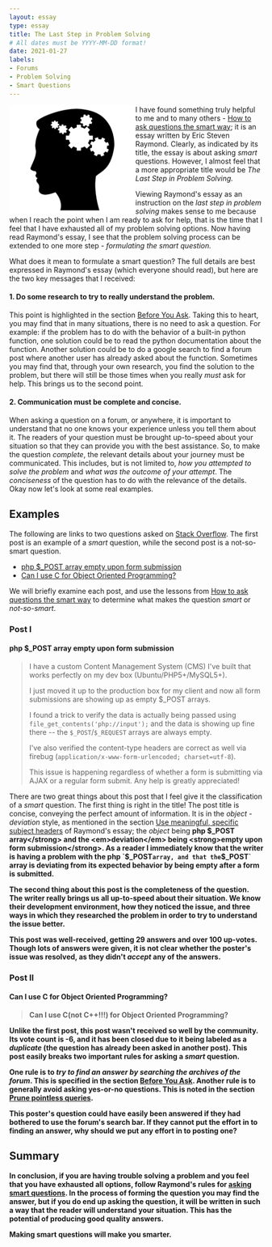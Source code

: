 ```yaml
---
layout: essay
type: essay
title: The Last Step in Problem Solving
# All dates must be YYYY-MM-DD format!
date: 2021-01-27
labels:
- Forums
- Problem Solving
- Smart Questions
---
```


<img style="float: left;" src="../images/gear_head.png" width="250">

I have found something truly helpful to me and to many others - [How to ask questions the smart way](http://www.catb.org/esr/faqs/smart-questions.html);
it is an essay written by Eric Steven Raymond. Clearly, as indicated by its title, the essay is about asking <em>smart</em> questions. However, I almost 
feel that a more appropriate title would be <em>The Last Step in Problem Solving.</em> 

Viewing Raymond's essay as an instruction on the <em>last step in problem solving</em> makes sense to me because when I reach the point when I am 
ready to ask for help, that is the time that I feel that I have exhausted all of my problem solving options. Now having read Raymond's essay, I see that 
the problem solving process can be extended to one more step - <em>formulating the smart question.</em> 

What does it mean to formulate a smart question? The full details are best expressed in Raymond's essay (which everyone should read), but here are the two 
key messages that I received:

#### 1. Do some research to try to really understand the problem.
This point is highlighted in the section [Before You Ask](http://www.catb.org/esr/faqs/smart-questions.html#before). Taking this to heart, you may find that
in many situations, there is no need to ask a question. For example: if the problem has to do with the behavior of a built-in python function, one solution
could be to read the python documentation about the function. Another solution could be to do a google search to find a forum post where another user has already
asked about the function. Sometimes you may find that, through your own research, you find the solution to the problem, but there will still be those times
when you really <em>must</em> ask for help. This brings us to the second point.

#### 2. Communication must be complete and concise.
When asking a question on a forum, or anywhere, it is important to understand that no one knows your experience unless you tell them about it. The readers of 
your question must be brought up-to-speed about your situation so that they can provide you with the best assistance. So, to make the question <em>complete</em>,
the relevant details about your journey must be communicated. This includes, but is not limited to, <em>how you attempted to solve the problem</em> and 
<em>what was the outcome of your attempt</em>. The <em>conciseness</em> of the question has to do with the relevance of the details. Okay now let's look at some
real examples.

## Examples

The following are links to two questions asked on [Stack Overflow](https://stackoverflow.com/). The first post is an example of a <em>smart</em> question, while
the second post is a not-so-smart question.
- [php $_POST array empty upon form submission](https://stackoverflow.com/questions/1282909/php-post-array-empty-upon-form-submission)
- [Can I use C for Object Oriented Programming?](https://stackoverflow.com/questions/9224855/can-i-use-c-for-object-oriented-programming)

We will briefly examine each post, and use the lessons from [How to ask questions the smart way](http://www.catb.org/esr/faqs/smart-questions.html) to determine
what makes the question <em>smart</em> or <em>not-so-smart</em>.

### Post I

#### php $_POST array empty upon form submission

>I have a custom Content Management System (CMS) I've built that works perfectly on my dev box (Ubuntu/PHP5+/MySQL5+). 
> 
> I just moved it up to the production box for my client and now all form submissions are showing up as empty $_POST arrays. 
> 
> I found a trick to verify the data is actually being passed using `file_get_contents('php://input');` and the data is showing up fine there -- the `$_POST`/`$_REQUEST` arrays are always empty.
> 
> I've also verified the content-type headers are correct as well via firebug (`application/x-www-form-urlencoded; charset=utf-8`).
> 
> This issue is happening regardless of whether a form is submitting via AJAX or a regular form submit. 
> Any help is greatly appreciated!

There are two great things about this post that I feel give it the classification of a <em>smart</em> question. The first thing is right in the title! The post 
title is concise, conveying the perfect amount of information. It is in the <em>object - deviation</em> style, as mentioned in the section 
[Use meaningful, specific subject headers](http://www.catb.org/esr/faqs/smart-questions.html#bespecific) of Raymond's essay; the <em>object</em> being 
<strong>php $_POST array</strong> and the <em>deviation</em> being <strong>empty upon form submission</strong>. As a reader I immediately know that the writer 
is having a problem with the php `$_POST` array, and that the `$_POST` array is deviating from its expected behavior by being empty after a form is submitted.

The second thing about this post is the completeness of the question. The writer really brings us all up-to-speed about their situation. We know their development 
environment, how they noticed the issue, and three ways in which they researched the problem in order to try to understand the issue better. 

This post was well-received, getting 29 answers and over 100 up-votes. Though lots of answers were given, it is not clear whether the poster's issue was resolved, 
as they didn't <em>accept</em> any of the answers.

### Post II

#### Can I use C for Object Oriented Programming?

>Can I use C(not C++!!!) for Object Oriented Programming?

Unlike the first post, this post wasn't received so well by the community. Its vote count is -6, and it has been closed due to it being labeled as a 
<em>duplicate</em> (the question has already been asked in another post). This post easily breaks two important rules for asking a <em>smart</em> question.

One rule is to <em>try to find an answer by searching the archives of the forum</em>. This is specified in the section [Before You Ask](http://www.catb.org/esr/faqs/smart-questions.html#before).
Another rule is to generally avoid asking yes-or-no questions. This is noted in the section [Prune pointless queries](http://www.catb.org/esr/faqs/smart-questions.html#prune).

This poster's question could have easily been answered if they had bothered to use the forum's search bar. If they cannot put the effort in to finding an answer,
why should we put any effort in to posting one?

## Summary

In conclusion, if you are having trouble solving a problem and you feel that you have exhausted all options, follow Raymond's rules for [asking smart questions](http://www.catb.org/esr/faqs/smart-questions.html).
In the process of forming the question you may find the answer, but if you do end up asking the question, it will be written in such a way that the reader will 
understand your situation. This has the potential of producing good quality answers. 

Making smart questions will make you smarter.
<br><br><br>
